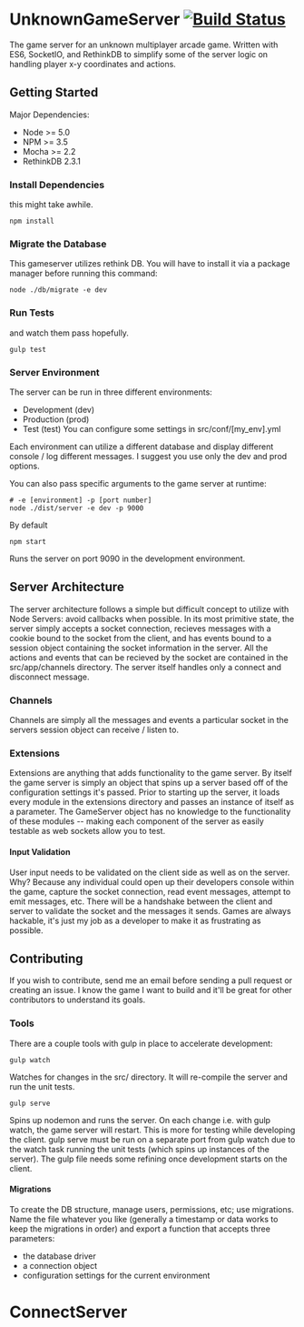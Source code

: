 # UnknownGameServer [![Build Status](https://travis-ci.org/Vandise/UnknownGameServer.svg?branch=master)](https://travis-ci.org/Vandise/UnknownGameServer)

The game server for an unknown multiplayer arcade game. Written with ES6, SocketIO, and RethinkDB to simplify some of the server logic on handling player x-y coordinates and actions.

## Getting Started
Major Dependencies:
* Node >= 5.0
* NPM >= 3.5
* Mocha >= 2.2
* RethinkDB 2.3.1

### Install Dependencies
this might take awhile.
```
npm install
```

### Migrate the Database
This gameserver utilizes rethink DB. You will have to install it via a package manager before running this command:
```
node ./db/migrate -e dev
```

### Run Tests
and watch them pass hopefully.
```
gulp test
```

### Server Environment
The server can be run in three different environments:
* Development (dev)
* Production (prod)
* Test (test)
You can configure some settings in src/conf/[my_env].yml

Each environment can utilize a different database and display different console / log different messages. I suggest you use only the dev and prod options.

You can also pass specific arguments to the game server at runtime:
```
# -e [environment] -p [port number]
node ./dist/server -e dev -p 9000
```

By default
```
npm start
```
Runs the server on port 9090 in the development environment.

## Server Architecture
The server architecture follows a simple but difficult concept to utilize with Node Servers: avoid callbacks when possible. In its most primitive state, the server simply accepts a socket connection, recieves messages with a cookie bound to the socket from the client, and has events bound to a session object containing the socket information in the server. All the actions and events that can be recieved by the socket are contained in the src/app/channels directory. The server itself handles only a connect and disconnect message.

### Channels
Channels are simply all the messages and events a particular socket in the servers session object can receive / listen to.

### Extensions
Extensions are anything that adds functionality to the game server. By itself the game server is simply an object that spins up a server based off of the configuration settings it's passed. Prior to starting up the server, it loads every module in the extensions directory and passes an instance of itself as a parameter. The GameServer object has no knowledge to the functionality of these modules -- making each component of the server as easily testable as web sockets allow you to test. 

#### Input Validation
User input needs to be validated on the client side as well as on the server. Why? Because any individual could open up their developers console within the game, capture the socket connection, read event messages, attempt to emit messages, etc. There will be a handshake between the client and server to validate the socket and the messages it sends. Games are always hackable, it's just my job as a developer to make it as frustrating as possible.

## Contributing
If you wish to contribute, send me an email before sending a pull request or creating an issue. I know the game I want to build and it'll be great for other contributors to understand its goals.

### Tools
There are a couple tools with gulp in place to accelerate development:
```
gulp watch
```
Watches for changes in the src/ directory. It will re-compile the server and run the unit tests.

```
gulp serve
```
Spins up nodemon and runs the server. On each change i.e. with gulp watch, the game server will restart. This is more for testing while developing the client. gulp serve must be run on a separate port from gulp watch due to the watch task running the unit tests (which spins up instances of the server). The gulp file needs some refining once development starts on the client.

#### Migrations
To create the DB structure, manage users, permissions, etc; use migrations. Name the file whatever you like (generally a timestamp or data works to keep the migrations in order) and export a function that accepts three parameters:
- the database driver
- a connection object
- configuration settings for the current environment
# ConnectServer
